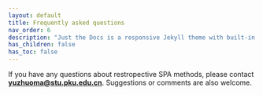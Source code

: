 ```yaml
---
layout: default
title: Frequently asked questions
nav_order: 6
description: "Just the Docs is a responsive Jekyll theme with built-in search that is easily customizable and hosted on GitHub Pages."
has_children: false
has_toc: false
---
```


If you have any questions about restropective SPA methods, please contact **yuzhuoma@stu.pku.edu.cn**. Suggestions or comments are also welcome.

